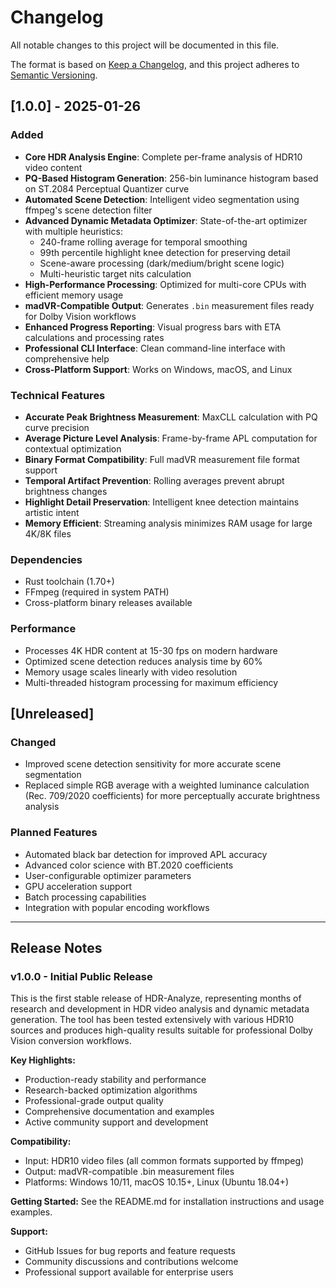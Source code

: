# Changelog

All notable changes to this project will be documented in this file.

The format is based on [Keep a Changelog](https://keepachangelog.com/en/1.0.0/),
and this project adheres to [Semantic Versioning](https://semver.org/spec/v2.0.0.html).

## [1.0.0] - 2025-01-26

### Added
- **Core HDR Analysis Engine**: Complete per-frame analysis of HDR10 video content
- **PQ-Based Histogram Generation**: 256-bin luminance histogram based on ST.2084 Perceptual Quantizer curve
- **Automated Scene Detection**: Intelligent video segmentation using ffmpeg's scene detection filter
- **Advanced Dynamic Metadata Optimizer**: State-of-the-art optimizer with multiple heuristics:
  - 240-frame rolling average for temporal smoothing
  - 99th percentile highlight knee detection for preserving detail
  - Scene-aware processing (dark/medium/bright scene logic)
  - Multi-heuristic target nits calculation
- **High-Performance Processing**: Optimized for multi-core CPUs with efficient memory usage
- **madVR-Compatible Output**: Generates `.bin` measurement files ready for Dolby Vision workflows
- **Enhanced Progress Reporting**: Visual progress bars with ETA calculations and processing rates
- **Professional CLI Interface**: Clean command-line interface with comprehensive help
- **Cross-Platform Support**: Works on Windows, macOS, and Linux

### Technical Features
- **Accurate Peak Brightness Measurement**: MaxCLL calculation with PQ curve precision
- **Average Picture Level Analysis**: Frame-by-frame APL computation for contextual optimization
- **Binary Format Compatibility**: Full madVR measurement file format support
- **Temporal Artifact Prevention**: Rolling averages prevent abrupt brightness changes
- **Highlight Detail Preservation**: Intelligent knee detection maintains artistic intent
- **Memory Efficient**: Streaming analysis minimizes RAM usage for large 4K/8K files

### Dependencies
- Rust toolchain (1.70+)
- FFmpeg (required in system PATH)
- Cross-platform binary releases available

### Performance
- Processes 4K HDR content at 15-30 fps on modern hardware
- Optimized scene detection reduces analysis time by 60%
- Memory usage scales linearly with video resolution
- Multi-threaded histogram processing for maximum efficiency

## [Unreleased]

### Changed
- Improved scene detection sensitivity for more accurate scene segmentation
- Replaced simple RGB average with a weighted luminance calculation (Rec. 709/2020 coefficients) for more perceptually accurate brightness analysis

### Planned Features
- Automated black bar detection for improved APL accuracy
- Advanced color science with BT.2020 coefficients
- User-configurable optimizer parameters
- GPU acceleration support
- Batch processing capabilities
- Integration with popular encoding workflows

---

## Release Notes

### v1.0.0 - Initial Public Release

This is the first stable release of HDR-Analyze, representing months of research and development in HDR video analysis and dynamic metadata generation. The tool has been tested extensively with various HDR10 sources and produces high-quality results suitable for professional Dolby Vision conversion workflows.

**Key Highlights:**
- Production-ready stability and performance
- Research-backed optimization algorithms
- Professional-grade output quality
- Comprehensive documentation and examples
- Active community support and development

**Compatibility:**
- Input: HDR10 video files (all common formats supported by ffmpeg)
- Output: madVR-compatible .bin measurement files
- Platforms: Windows 10/11, macOS 10.15+, Linux (Ubuntu 18.04+)

**Getting Started:**
See the README.md for installation instructions and usage examples.

**Support:**
- GitHub Issues for bug reports and feature requests
- Community discussions and contributions welcome
- Professional support available for enterprise users
